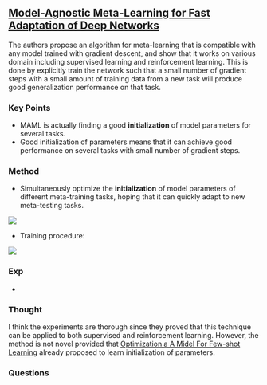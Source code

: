 ## [Model-Agnostic Meta-Learning for Fast Adaptation of Deep Networks](https://arxiv.org/abs/1703.03400)

The authors propose an algorithm for meta-learning that is compatible with any model trained with gradient descent, and show that it works on various domain including supervised learning and reinforcement learning. This is done by explicitly train the network such that a small number of gradient steps with a small amount of training data from a new task will produce good generalization performance on that task.

### Key Points

- MAML is actually finding a good **initialization** of model parameters for several tasks.
- Good initialization of parameters means that it can achieve good performance on several tasks with small number of gradient steps.

### Method
- Simultaneously optimize the **initialization** of model parameters of different meta-training tasks, hoping that it can quickly adapt to new meta-testing tasks.

![](https://cloud.githubusercontent.com/assets/7057863/25161911/46f2721e-24f1-11e7-9fba-8bc2f0782204.png)

- Training procedure:

![](https://cloud.githubusercontent.com/assets/7057863/25161749/8d00902a-24f0-11e7-93a8-6a9b74386f55.png)



### Exp

- 

### Thought
I think the experiments are thorough since they proved that this technique can be applied to both supervised and reinforcement learning. However, the method is not novel provided that [Optimization a A Midel For Few-shot Learning](https://openreview.net/pdf?id=rJY0-Kcll) already proposed to learn initialization of parameters.

### Questions
